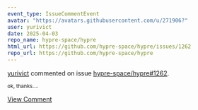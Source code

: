 ```yaml
---
event_type: IssueCommentEvent
avatar: "https://avatars.githubusercontent.com/u/271906?"
user: yurivict
date: 2025-04-03
repo_name: hypre-space/hypre
html_url: https://github.com/hypre-space/hypre/issues/1262
repo_url: https://github.com/hypre-space/hypre
---
```


<a href='https://github.com/yurivict' target='_blank'>yurivict</a> commented on issue <a href='https://github.com/hypre-space/hypre/issues/1262' target='_blank'>hypre-space/hypre#1262</a>.

<small>ok, thanks....</small>

<a href='https://github.com/hypre-space/hypre/issues/1262' target='_blank'>View Comment</a>